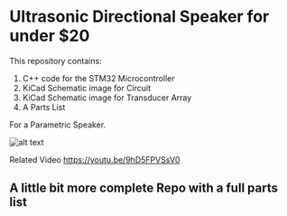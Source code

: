 # Ultrasonic Directional Speaker for under $20

This repository contains:

1. C++ code for the STM32 Microcontroller
2. KiCad Schematic image for Circuit
3. KiCad Schematic image for Transducer Array
4. A Parts List

For a Parametric Speaker.


![alt text](images/parametric_speaker.png "Parametric Speaker")

Related Video https://youtu.be/9hD5FPVSsV0

## A little bit more complete Repo with a full parts list
